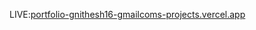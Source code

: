 LIVE:[portfolio-gnithesh16-gmailcoms-projects.vercel.app](https://portfolio-4o3ntnuax-gnithesh16-gmailcoms-projects.vercel.app/)

